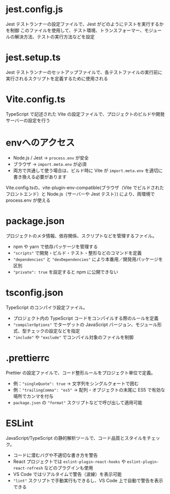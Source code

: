 # jest.config.js
Jest テストランナーの設定ファイルで、Jest がどのようにテストを実行するかを制御
このファイルを使用して、テスト環境、トランスフォーマー、モジュールの解決方法、テストの実行方法などを設定

# jest.setup.ts
Jest テストランナーのセットアップファイルで、各テストファイルの実行前に実行されるスクリプトを定義するために使用される

# Vite.config.ts
TypeScript で記述された Vite の設定ファイルで、プロジェクトのビルドや開発サーバーの設定を行う

# envへのアクセス
- Node.js / Jest → `process.env` が安全  
- ブラウザ → `import.meta.env` が必須  
- 両方で共通して使う場合は、ビルド時に Vite が `import.meta.env` を適切に書き換える必要があります

Vite.config.tsの、vite-plugin-env-compatible(ブラウザ（Vite でビルドされたフロントエンド）と Node.js（サーバーや Jest テスト）) により、両環境で process.env が使える

# package.json
プロジェクトのメタ情報、依存関係、スクリプトなどを管理するファイル。

- npm や yarn で依存パッケージを管理する
- `"scripts"` で開発・ビルド・テスト・整形などのコマンドを定義
- `"dependencies"` と `"devDependencies"` により本番用／開発用パッケージを区別
- `"private": true` を設定すると npm に公開できない

# tsconfig.json
TypeScript のコンパイラ設定ファイル。

- プロジェクト内の TypeScript コードをコンパイルする際のルールを定義
- `"compilerOptions"` でターゲットの JavaScript バージョン、モジュール形式、型チェックの設定などを指定
- `"include"` や `"exclude"` でコンパイル対象のファイルを制御

# .prettierrc
Prettier の設定ファイルで、コード整形ルールをプロジェクト単位で定義。

- 例：`"singleQuote": true` → 文字列をシングルクォートで囲む
- 例：`"trailingComma": "es5"` → 配列・オブジェクトの末尾に ES5 で有効な場所でカンマを付与
- `package.json` の `"format"` スクリプトなどで呼び出して適用可能

# ESLint
JavaScript/TypeScript の静的解析ツールで、コード品質とスタイルをチェック。

- コードに潜むバグや不適切な書き方を警告
- React プロジェクトでは `eslint-plugin-react-hooks` や `eslint-plugin-react-refresh` などのプラグインも使用
- VS Code ではリアルタイムで警告（波線）を表示可能
- `"lint"` スクリプトで手動実行もできるし、VS Code 上で自動で警告を表示できる


